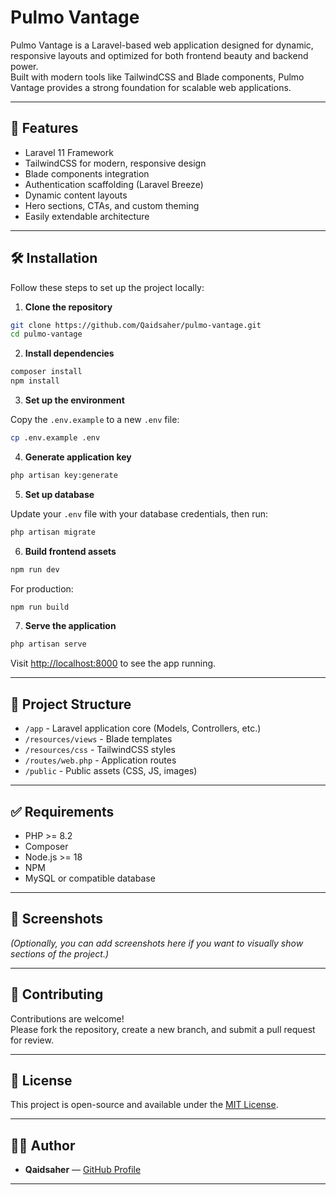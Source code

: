 
# Pulmo Vantage

Pulmo Vantage is a Laravel-based web application designed for dynamic, responsive layouts and optimized for both frontend beauty and backend power.  
Built with modern tools like TailwindCSS and Blade components, Pulmo Vantage provides a strong foundation for scalable web applications.

---

## 🚀 Features

- Laravel 11 Framework
- TailwindCSS for modern, responsive design
- Blade components integration
- Authentication scaffolding (Laravel Breeze)
- Dynamic content layouts
- Hero sections, CTAs, and custom theming
- Easily extendable architecture

---

## 🛠 Installation

Follow these steps to set up the project locally:

1. **Clone the repository**

```bash
git clone https://github.com/Qaidsaher/pulmo-vantage.git
cd pulmo-vantage
```

2. **Install dependencies**

```bash
composer install
npm install
```

3. **Set up the environment**

Copy the `.env.example` to a new `.env` file:

```bash
cp .env.example .env
```

4. **Generate application key**

```bash
php artisan key:generate
```

5. **Set up database**

Update your `.env` file with your database credentials, then run:

```bash
php artisan migrate
```

6. **Build frontend assets**

```bash
npm run dev
```
For production:

```bash
npm run build
```

7. **Serve the application**

```bash
php artisan serve
```

Visit [http://localhost:8000](http://localhost:8000) to see the app running.

---

## 📂 Project Structure

- `/app` - Laravel application core (Models, Controllers, etc.)
- `/resources/views` - Blade templates
- `/resources/css` - TailwindCSS styles
- `/routes/web.php` - Application routes
- `/public` - Public assets (CSS, JS, images)

---

## ✅ Requirements

- PHP >= 8.2
- Composer
- Node.js >= 18
- NPM
- MySQL or compatible database

---

## 📸 Screenshots

*(Optionally, you can add screenshots here if you want to visually show sections of the project.)*

---

## 🤝 Contributing

Contributions are welcome!  
Please fork the repository, create a new branch, and submit a pull request for review.

---

## 📄 License

This project is open-source and available under the [MIT License](LICENSE).

---

## 👨‍💻 Author

- **Qaidsaher** — [GitHub Profile](https://github.com/Qaidsaher)

---


